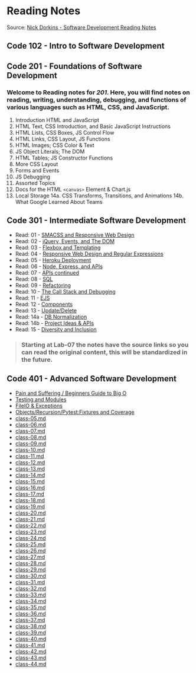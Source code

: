 # Reading Notes
Source: [Nick Dorkins - Software Development Reading Notes](https://nickdorkins.github.io/reading-notes/)

## Code 102 - Intro to Software Development

## Code 201 - Foundations of Software Development

### Welcome to Reading notes for *201*. Here, you will find notes on reading, writing, understanding, debugging, and functions of various languages such as **HTML**, **CSS**, and **JavaScript**.

1. Introduction HTML and JavaScript
2. HTML Text, CSS Introduction, and Basic JavaScript Instructions
3. HTML Lists, CSS Boxes, JS Control Flow
4. HTML Links, CSS Layout, JS Functions
5. HTML Images; CSS Color & Text
6. JS Object Literals; The DOM
7. HTML Tables; JS Constructor Functions
8. More CSS Layout
9. Forms and Events
10. JS Debugging
11. Assorted Topics
12. Docs for the HTML `<canvas>` Element & Chart.js
13. Local Storage
14a. CSS Transforms, Transitions, and Animations
14b. What Google Learned About Teams


## Code 301 - Intermediate Software Development

- Read: 01 - [SMACSS and Responsive Web Design](./class-01.md)
- Read: 02 - [jQuery, Events, and The DOM](./class-02.md)
- Read: 03 - [Flexbox and Templating](./class-03.md)
- Read: 04 - [Responsive Web Design and Regular Expressions](./class-04.md)
- Read: 05 - [Heroku Deployment](./class-05.md)
- Read: 06 - [Node, Express, and APIs](./class-06.md)
- Read: 07 - [APIs continued](./class-07.md)
- Read: 08 - [SQL](./class-08.md)
- Read: 09 - [Refactoring](./class-09.md)
- Read: 10 - [The Call Stack and Debugging](./class-10.md)
- Read: 11 - [EJS](./class-11.md)
- Read: 12 - [Components](./class-12.md)
- Read: 13 - [Update/Delete](./class-13.md)
- Read: 14a - [DB Normalization](./class-14a.md)
- Read: 14b - [Project Ideas & APIs](./class-14b.md)
- Read: 15 - [Diversity and Inclusion](./class-15.md)

> ### Starting at Lab-07 the notes have the source links so you can read the original content, this will be standardized in the future.

## Code 401 - Advanced Software Development

- [Pain and Suffering / Beginners Guide to Big O](Code-401/class-01.md) 
- [Testing and Modules](Code-401/class-02.md) 
- [FileIO & Exceptions](Code-401/class-03.md) 
- [Objects/Recursion/Pytest:Fixtures and Coverage](Code-401/class-04.md) 
- [class-05.md](Code-401/class-05.md) 
- [class-06.md](Code-401/class-06.md) 
- [class-07.md](Code-401/class-07.md) 
- [class-08.md](Code-401/class-08.md) 
- [class-09.md](Code-401/class-09.md) 
- [class-10.md](Code-401/class-10.md) 
- [class-11.md](Code-401/class-11.md) 
- [class-12.md](Code-401/class-12.md) 
- [class-13.md](Code-401/class-13.md) 
- [class-14.md](Code-401/class-14.md) 
- [class-15.md](Code-401/class-15.md)
- [class-16.md](Code-401/class-16.md) 
- [class-17.md](Code-401/class-17.md) 
- [class-18.md](Code-401/class-18.md)
- [class-19.md](Code-401/class-19.md) 
- [class-20.md](Code-401/class-20.md) 
- [class-21.md](Code-401/class-21.md)
- [class-22.md](Code-401/class-22.md) 
- [class-23.md](Code-401/class-23.md)
- [class-24.md](Code-401/class-24.md)
- [class-25.md](Code-401/class-25.md) 
- [class-26.md](Code-401/class-26.md) 
- [class-27.md](Code-401/class-27.md)
- [class-28.md](Code-401/class-28.md) 
- [class-29.md](Code-401/class-29.md) 
- [class-30.md](Code-401/class-30.md) 
- [class-31.md](Code-401/class-31.md)
- [class-32.md](Code-401/class-32.md) 
- [class-33.md](Code-401/class-33.md) 
- [class-34.md](Code-401/class-34.md) 
- [class-35.md](Code-401/class-35.md) 
- [class-36.md](Code-401/class-36.md) 
- [class-37.md](Code-401/class-37.md) 
- [class-38.md](Code-401/class-38.md) 
- [class-39.md](Code-401/class-39.md) 
- [class-40.md](Code-401/class-40.md) 
- [class-41.md](Code-401/class-41.md) 
- [class-42.md](Code-401/class-42.md)
- [class-43.md](Code-401/class-43.md)
- [class-44.md](Code-401/class-44.md)

